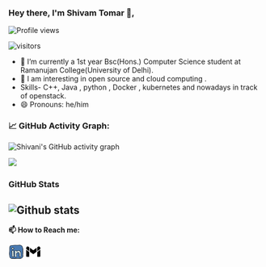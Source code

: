 ### Hey there, I'm Shivam Tomar 👋, 

![Profile views](https://gpvc.arturio.dev/shivamtomar10)

<p align="left">
<img src="https://visitor-badge.laobi.icu/badge?page_id=shivamtomar10" alt="visitors"/>
</p>


- 🔭 I’m currently a 1st year Bsc(Hons.) Computer Science student  at Ramanujan College(University of Delhi).
- 👯 I am interesting in open source and cloud computing . 
- Skills- C++, Java , python , Docker , kubernetes and nowadays in track of  openstack.
- 😄 Pronouns: he/him



<!--   GitHub stats graph -->
### 📈 GitHub Activity Graph:
![Shivani's GitHub activity graph](https://activity-graph.herokuapp.com/graph?username=shivamtomar10&hide_border=true&theme=redical)

<img src="https://github-readme-streak-stats.herokuapp.com/?user=shivamtomar10"></img>
### GitHub Stats

![Github stats](https://github-readme-stats.vercel.app/api?username=shivamtomar10&count_private=true&show_icons=true&theme=dark)
---


**📫 How to Reach me:**
<p align="left">
<a href="https://www.linkedin.com/in/shivam-tomar-929b1822a" target="blank"><img align="center" src="https://raw.githubusercontent.com/shivi28/shivi28/master/assets/linkedin.svg" alt="shivi28" height="30" width="30" /></a>
<a href="mailto:tomar102003@gmail.com" target="blank"><img align="center" src="https://raw.githubusercontent.com/shivi28/shivi28/master/assets/gmail.svg" alt="Gmail" height="30" width="30" /></a>
</p>
